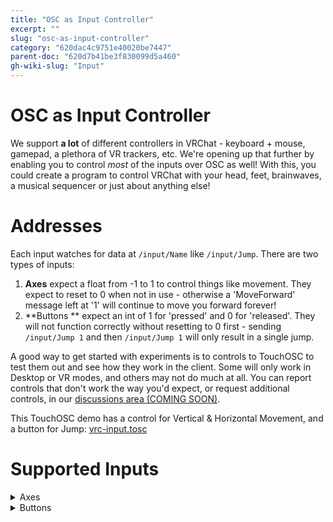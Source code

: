 ```yaml
---
title: "OSC as Input Controller"
excerpt: ""
slug: "osc-as-input-controller"
category: "620dac4c9751e40020be7447"
parent-doc: "620d7b41be3f830099d5a460"
gh-wiki-slug: "Input"
---
```

# OSC as Input Controller
We support **a lot** of different controllers in VRChat - keyboard + mouse, gamepad, a plethora of VR trackers, etc. We're opening up that further by enabling you to control _most_ of the inputs over OSC as well! With this, you could create a program to control VRChat with your head, feet, brainwaves, a musical sequencer or just about anything else!

# Addresses
Each input watches for data at `/input/Name` like `/input/Jump`.
There are two types of inputs:
1. **Axes** expect a float from -1 to 1 to control things like movement. They expect to reset to 0 when not in use - otherwise a 'MoveForward' message left at '1' will continue to move you forward forever!
2. **Buttons ** expect an int of 1 for 'pressed' and 0 for 'released'. They will not function correctly without resetting to 0 first - sending `/input/Jump 1` and then `/input/Jump 1` will only result in a single jump.

A good way to get started with experiments is to controls to TouchOSC to test them out and see how they work in the client. Some will only work in Desktop or VR modes, and others may not do much at all. You can report controls that don't work the way you'd expect, or request additional controls, in our [discussions area (COMING SOON)](#).

This TouchOSC demo has a control for Vertical & Horizontal Movement, and a button for Jump: [vrc-input.tosc](https://github.com/vrchat-community/osc/raw/main/files/touch-osc/vrc-input.tosc)

# Supported Inputs
<details>
<summary>Axes</summary>


`/input/Vertical` : Move forwards (1) or Backwards (-1)

`/input/Horizontal` : Move right (1) or left (-1)

`/input/LookHorizontal` : Look Left and Right. Smooth in Desktop, VR will do a snap-turn when the value is 1 if Comfort Turning is on.

`/input/UseAxisRight` : Use held item - not sure if this works

`/input/GrabAxisRight` : Grab item - not sure if this works

`/input/MoveHoldFB` : Move a held object forwards (1) and backwards (-1)

`/input/SpinHoldCwCcw` : Spin a held object Clockwise or Counter-Clockwise

`/input/SpinHoldUD` :  Spin a held object Up or Down

`/input/SpinHoldLR` : Spin a held object Left or Right

</details>

<details>

<summary>Buttons</summary>

`/input/MoveForward` : Move forward while this is 1.

`/input/MoveBackward` : Move backwards while this is 1.

`/input/MoveLeft` : Strafe left while this is 1.

`/input/MoveRight` : Strafe right while this is 1.

`/input/LookLeft` : Turn to the left while this is 1. Smooth in Desktop, VR will do a snap-turn if Comfort Turning is on.

`/input/LookRight` : Turn to the right while this is 1. Smooth in Desktop, VR will do a snap-turn if Comfort Turning is on.

`/input/Jump` : Jump if the world supports it.

`/input/Run` : Walk faster if the world supports it.

`/input/ComfortLeft` : Snap-Turn to the left - VR Only.

`/input/ComfortRight` : Snap-Turn to the right - VR Only.

`/input/DropRight` : Drop the item held in your right hand - VR Only.

`/input/UseRight` : Use the item highlighted by your right hand - VR Only.

`/input/GrabRight` : Grab the item highlighted by your right hand - VR Only.

`/input/DropLeft` : Drop the item held in your left hand - VR Only.

`/input/UseLeft` : Use the item highlighted by your left hand - VR Only.

`/input/UseRight` : Grab the item highlighted by your right hand - VR Only.

`/input/GrabLeft` : Grab the item highlighted by your left hand - VR Only.

`/input/PanicButton` Turn on Safe Mode.

`/input/QuickMenuToggleLeft` : Toggle QuickMenu On/Off. Will toggle upon receiving '1' if it's currently '0'. 

`/input/QuickMenuToggleRight` Toggle QuickMenu On/Off. Will toggle upon receiving '1' if it's currently '0'.

`/input/Voice` : Toggle Voice - the action will depend on whether "Toggle Voice" is turned on in your Settings. If so, then changing from 0 to 1 will toggle the state of mute. If "Toggle Voice" is turned off, then it functions like Push-To-Mute - 1 is muted, 0 is unmuted.

</details>